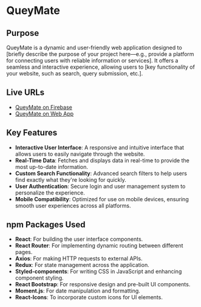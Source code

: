 # QueyMate

## Purpose
QueyMate is a dynamic and user-friendly web application designed to [briefly describe the purpose of your project here—e.g., provide a platform for connecting users with reliable information or services]. It offers a seamless and interactive experience, allowing users to [key functionality of your website, such as search, query submission, etc.].

## Live URLs
- [QueyMate on Firebase](https://querymate-project.firebaseapp.com/)
- [QueyMate on Web App](https://querymate-project.web.app/)
## Key Features
- **Interactive User Interface**: A responsive and intuitive interface that allows users to easily navigate through the website.
- **Real-Time Data**: Fetches and displays data in real-time to provide the most up-to-date information.
- **Custom Search Functionality**: Advanced search filters to help users find exactly what they're looking for quickly.
- **User Authentication**: Secure login and user management system to personalize the experience.
- **Mobile Compatibility**: Optimized for use on mobile devices, ensuring smooth user experiences across all platforms.

## npm Packages Used
- **React**: For building the user interface components.
- **React Router**: For implementing dynamic routing between different pages.
- **Axios**: For making HTTP requests to external APIs.
- **Redux**: For state management across the application.
- **Styled-components**: For writing CSS in JavaScript and enhancing component styling.
- **React Bootstrap**: For responsive design and pre-built UI components.
- **Moment.js**: For date manipulation and formatting.
- **React-Icons**: To incorporate custom icons for UI elements.